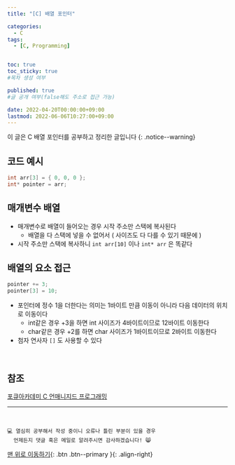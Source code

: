 ```yaml
---
title: "[C] 배열 포인터" 

categories:
  - C
tags:
  - [C, Programming]


toc: true
toc_sticky: true
#목차 생성 여부

published: true
#글 공개 여부(false해도 주소로 접근 가능)

date: 2022-04-20T00:00:00+09:00
lastmod: 2022-06-06T10:27:00+09:00
---
```


<!-- description : 25자에서 160자 사이 -->
이 글은 C 배열 포인터를 공부하고 정리한 글입니다
{: .notice--warning}

## 코드 예시
```c
int arr[3] = { 0, 0, 0 };
int* pointer = arr;
```

## 매개변수 배열
- 매개변수로 배열이 들어오는 경우 시작 주소만 스택에 복사된다
  - 배열을 다 스택에 넣을 수 없어서 ( 사이즈도 다 다를 수 있기 때문에 )
- 시작 주소만 스택에 복사하니 `int arr[10]` 이나 `int* arr` 은 똑같다 

## 배열의 요소 접근
```c
pointer += 3;
pointer[3] = 10;
```
- 포인터에 정수 1을 더한다는 의미는 1바이트 만큼 이동이 아니라 다음 데이터의 위치로 이동이다
  - int같은 경우 +3을 하면 int 사이즈가 4바이트이므로 12바이트 이동한다
  - char같은 경우 +2를 하면 char 사이즈가 1바이트이므로 2바이트 이동한다
- 첨자 연사자 `[]` 도 사용할 수 있다 

<br>

## 참조
[포큐아카데미 C 언매니지드 프로그래밍](https://pocu-ko.teachable.com/p/comp2200)

***
<br>

    💻 열심히 공부해서 작성 중이니 오류나 틀린 부분이 있을 경우 
      언제든지 댓글 혹은 메일로 알려주시면 감사하겠습니다! 😸

[맨 위로 이동하기](#){: .btn .btn--primary }{: .align-right}